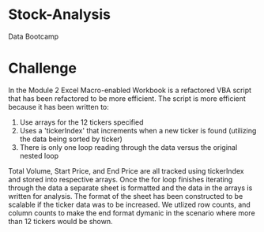 # Stock-Analysis
Data Bootcamp

# Challenge


In the Module 2 Excel Macro-enabled Workbook is a refactored VBA script that has been refactored to be more efficient. The script is more efficient because it has been written to:
  1. Use arrays for the 12 tickers specified
  2. Uses a 'tickerIndex' that increments  when a new ticker is found (utilizing the data being sorted by ticker)
  3. There is only one loop reading through the data versus the original nested loop
  
Total Volume, Start Price, and End Price are all tracked using tickerIndex and stored into respective arrays. Once the for loop finishes iterating through the data a separate sheet is formatted and the data in the arrays is written for analysis. The format of the sheet has been constructed to be scalable if the ticker data was to be increased. We utlized row counts, and column counts to make the end format dymanic in the scenario where more than 12 tickers would be shown. 
